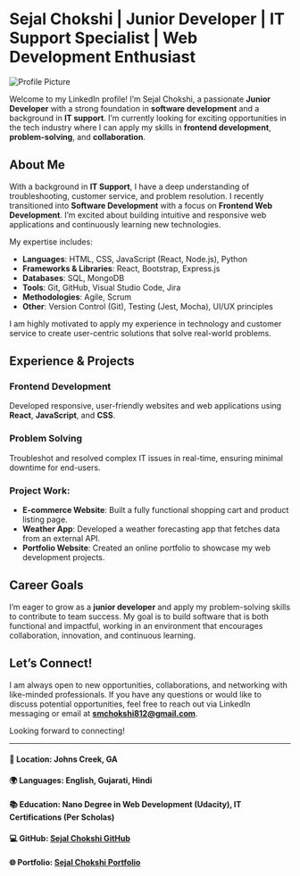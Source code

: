 # Sejal Chokshi | Junior Developer | IT Support Specialist | Web Development Enthusiast

![Profile Picture](https://via.placeholder.com/150) <!-- Add your profile picture URL here -->

Welcome to my LinkedIn profile! I’m Sejal Chokshi, a passionate **Junior Developer** with a strong foundation in **software development** and a background in **IT support**. I’m currently looking for exciting opportunities in the tech industry where I can apply my skills in **frontend development**, **problem-solving**, and **collaboration**.

## About Me

With a background in **IT Support**, I have a deep understanding of troubleshooting, customer service, and problem resolution. I recently transitioned into **Software Development** with a focus on **Frontend Web Development**. I’m excited about building intuitive and responsive web applications and continuously learning new technologies.

My expertise includes:
- **Languages**: HTML, CSS, JavaScript (React, Node.js), Python
- **Frameworks & Libraries**: React, Bootstrap, Express.js
- **Databases**: SQL, MongoDB
- **Tools**: Git, GitHub, Visual Studio Code, Jira
- **Methodologies**: Agile, Scrum
- **Other**: Version Control (Git), Testing (Jest, Mocha), UI/UX principles

I am highly motivated to apply my experience in technology and customer service to create user-centric solutions that solve real-world problems. 

## Experience & Projects

### Frontend Development
Developed responsive, user-friendly websites and web applications using **React**, **JavaScript**, and **CSS**.

### Problem Solving
Troubleshot and resolved complex IT issues in real-time, ensuring minimal downtime for end-users.

### Project Work:
- **E-commerce Website**: Built a fully functional shopping cart and product listing page.
- **Weather App**: Developed a weather forecasting app that fetches data from an external API.
- **Portfolio Website**: Created an online portfolio to showcase my web development projects.

## Career Goals

I’m eager to grow as a **junior developer** and apply my problem-solving skills to contribute to team success. My goal is to build software that is both functional and impactful, working in an environment that encourages collaboration, innovation, and continuous learning.

## Let’s Connect!

I am always open to new opportunities, collaborations, and networking with like-minded professionals. If you have any questions or would like to discuss potential opportunities, feel free to reach out via LinkedIn messaging or email at **[smchokshi812@gmail.com](mailto:smchokshi812@gmail.com)**.

Looking forward to connecting!

---

#### 📍 Location: Johns Creek, GA  
#### 🌍 Languages: English, Gujarati, Hindi  
#### 📚 Education: Nano Degree in Web Development (Udacity), IT Certifications (Per Scholas)
#### 💻 GitHub: [Sejal Chokshi GitHub](https://github.com/sejalchokshi)  
#### 🌐 Portfolio: [Sejal Chokshi Portfolio](https://sejalchokshi.github.io/)  

